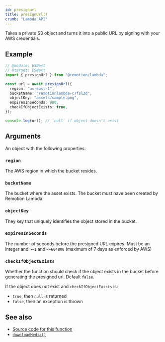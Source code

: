 ```yaml
---
id: presignurl
title: presignUrl()
crumb: "Lambda API"
---
```


Takes a private S3 object and turns it into a public URL by signing with your AWS credentials.

## Example

```ts twoslash
// @module: ESNext
// @target: ESNext
import { presignUrl } from "@remotion/lambda";

const url = await presignUrl({
  region: "us-east-1",
  bucketName: "remotionlambda-c7fsl3d",
  objectKey: "assets/sample.png",
  expiresInSeconds: 900,
  checkIfObjectExists: true,
});

console.log(url); // `null` if object doesn't exist
```

## Arguments

An object with the following properties:

### `region`

The AWS region in which the bucket resides.

### `bucketName`

The bucket where the asset exists. The bucket must have been created by Remotion Lambda.

### `objectKey`

They key that uniquely identifies the object stored in the bucket.

### `expiresInSeconds`

The number of seconds before the presigned URL expires.
Must be an integer and `>=1` and `<=604800` (maximum of 7 days as enforced by AWS)

### `checkIfObjectExists`

Whether the function should check if the object exists in the bucket before generating the presigned url. Default `false`.

If the object does not exist and `checkIfObjectExists` is:

- `true`, then `null` is returned
- `false`, then an exception is thrown

## See also

- [Source code for this function](https://github.com/remotion-dev/remotion/blob/main/packages/lambda/src/api/presign-url.ts)
- [`downloadMedia()`](/docs/lambda/downloadmedia)
